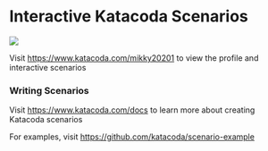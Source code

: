 # Interactive Katacoda Scenarios

[![](http://shields.katacoda.com/katacoda/mikky20201/count.svg)](https://www.katacoda.com/mikky20201 "Get your profile on Katacoda.com")

Visit https://www.katacoda.com/mikky20201 to view the profile and interactive scenarios

### Writing Scenarios
Visit https://www.katacoda.com/docs to learn more about creating Katacoda scenarios

For examples, visit https://github.com/katacoda/scenario-example
